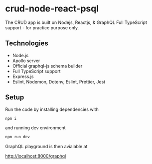 # crud-node-react-psql

The CRUD app is built on Nodejs, Reactjs, & GraphQL Full TypeScript support - for practice purpose only. 

## Technologies

* Node.js
* Apollo server
* Official graphql-js schema builder
* Full TypeScript support
* Express.js
* Eslint, Nodemon, Dotenv, Eslint, Prettier, Jest

## Setup

Run the code by installing dependencies with

``` bash
npm i
```

and running dev environment

``` bash
npm run dev
```

GraphQL playground is then avialable at

[http://localhost:8000/graphql](http://localhost:8000/graphql)


 